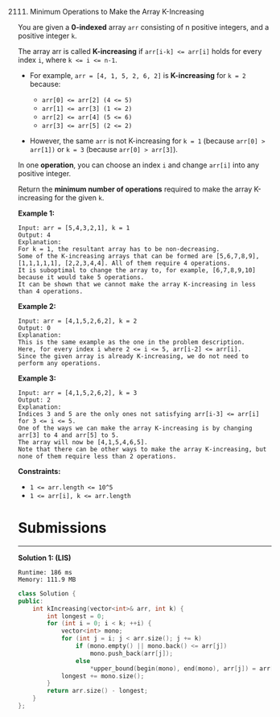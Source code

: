2111. Minimum Operations to Make the Array K-Increasing

You are given a **0-indexed** array `arr` consisting of n positive integers, and a positive integer `k`.

The array arr is called **K-increasing** if `arr[i-k] <= arr[i]` holds for every index `i`, where `k <= i <= n-1`.

* For example, `arr = [4, 1, 5, 2, 6, 2]` is **K-increasing** for `k = 2` because:
    * `arr[0] <= arr[2] (4 <= 5)`
    * `arr[1] <= arr[3] (1 <= 2)`
    * `arr[2] <= arr[4] (5 <= 6)`
    * `arr[3] <= arr[5] (2 <= 2)`

* However, the same `arr` is not K-increasing for `k = 1` (because `arr[0] > arr[1])` or `k = 3` (because `arr[0] > arr[3]`).

In one **operation**, you can choose an index `i` and change `arr[i]` into any positive integer.

Return the **minimum number of operations** required to make the array K-increasing for the given `k`.

 

**Example 1:**
```
Input: arr = [5,4,3,2,1], k = 1
Output: 4
Explanation:
For k = 1, the resultant array has to be non-decreasing.
Some of the K-increasing arrays that can be formed are [5,6,7,8,9], [1,1,1,1,1], [2,2,3,4,4]. All of them require 4 operations.
It is suboptimal to change the array to, for example, [6,7,8,9,10] because it would take 5 operations.
It can be shown that we cannot make the array K-increasing in less than 4 operations.
```

**Example 2:**
```
Input: arr = [4,1,5,2,6,2], k = 2
Output: 0
Explanation:
This is the same example as the one in the problem description.
Here, for every index i where 2 <= i <= 5, arr[i-2] <= arr[i].
Since the given array is already K-increasing, we do not need to perform any operations.
```

**Example 3:**
```
Input: arr = [4,1,5,2,6,2], k = 3
Output: 2
Explanation:
Indices 3 and 5 are the only ones not satisfying arr[i-3] <= arr[i] for 3 <= i <= 5.
One of the ways we can make the array K-increasing is by changing arr[3] to 4 and arr[5] to 5.
The array will now be [4,1,5,4,6,5].
Note that there can be other ways to make the array K-increasing, but none of them require less than 2 operations.
```

**Constraints:**

* `1 <= arr.length <= 10^5`
* `1 <= arr[i], k <= arr.length`

# Submissions
---
**Solution 1: (LIS)**
```
Runtime: 186 ms
Memory: 111.9 MB
```
```c++
class Solution {
public:
    int kIncreasing(vector<int>& arr, int k) {
        int longest = 0;
        for (int i = 0; i < k; ++i) {
            vector<int> mono;
            for (int j = i; j < arr.size(); j += k)
                if (mono.empty() || mono.back() <= arr[j])
                    mono.push_back(arr[j]);
                else
                    *upper_bound(begin(mono), end(mono), arr[j]) = arr[j];
            longest += mono.size();
        }
        return arr.size() - longest;
    }
};
```
